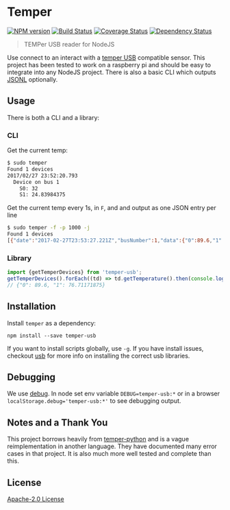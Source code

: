 # Temper

[![NPM version][npm-image]][npm-url] [![Build Status][travis-image]][travis-url]  [![Coverage Status][coveralls-image]][coveralls-url] [![Dependency Status][depstat-image]][depstat-url]

> TEMPer USB reader for NodeJS

Use connect to an interact with a [temper USB](http://a.co/iwusSK8) compatible sensor.
This project has been tested to work on a raspberry pi and should be easy
to integrate into any NodeJS project. There is also a basic CLI which
outputs [JSONL](http://jsonlines.org/) optionally.

## Usage
There is both a CLI and a library:

### CLI
Get the current temp:
```bash
$ sudo temper
Found 1 devices
2017/02/27 23:52:20.793
  Device on bus 1
    S0: 32
    S1: 24.83984375

```

Get the current temp every 1s, in `F`, and and output as one JSON entry per line
```bash
$ sudo temper -f -p 1000 -j
Found 1 devices
[{"date":"2017-02-27T23:53:27.221Z","busNumber":1,"data":{"0":89.6,"1":76.71171875}}]
```

### Library
```javascript
import {getTemperDevices} from 'temper-usb';
getTemperDevices().forEach((td) => td.getTemperature().then(console.log).catch(console.err);
// {"0": 89.6, "1": 76.71171875}
```

## Installation

Install `temper` as a dependency:

```shell
npm install --save temper-usb
```
If you want to install scripts globally, use `-g`. If you have install
issues, checkout [usb](https://www.npmjs.com/package/usb) for more info
on installing the correct usb libraries.

## Debugging
We use [debug](https://github.com/visionmedia/debug). In node set env variable `DEBUG=temper-usb:*` 
or in a browser `localStorage.debug='temper-usb:*'` to see debugging output.

## Notes and a Thank You
This project borrows heavily from [temper-python](https://github.com/padelt/temper-python/blob/master/temperusb/cli.py)
and is a vague reimplementation in another language. They have documented many
error cases in that project. It is also much more well tested and complete than this.

License
-------------
[Apache-2.0 License](http://www.apache.org/licenses/LICENSE-2.0)

[npm-url]: https://npmjs.org/package/temper-usb
[npm-image]: https://badge.fury.io/js/temper-usb

[travis-url]: http://travis-ci.org/mlucool/temper-usb
[travis-image]: https://secure.travis-ci.org/mlucool/temper-usb.png?branch=master

[coveralls-url]: https://coveralls.io/github/mlucool/temper-usb?branch=master
[coveralls-image]: https://coveralls.io/repos/mlucool/temper-usb/badge.svg?branch=master&service=github

[depstat-url]: https://david-dm.org/mlucool/temper-usb
[depstat-image]: https://david-dm.org/mlucool/temper-usb.png

